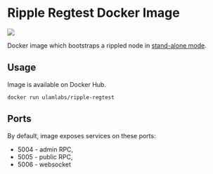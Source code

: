 # Ripple Regtest Docker Image

[![](https://images.microbadger.com/badges/version/ulamlabs/ripple-regtest.svg)](https://hub.docker.com/repository/docker/ulamlabs/ripple-regtest)

Docker image which bootstraps a rippled node in [stand-alone mode](https://xrpl.org/start-a-new-genesis-ledger-in-stand-alone-mode.html).

## Usage

Image is available on Docker Hub.

```
docker run ulamlabs/ripple-regtest
```

## Ports

By default, image exposes services on these ports:

- 5004 - admin RPC,
- 5005 - public RPC,
- 5006 - websocket
